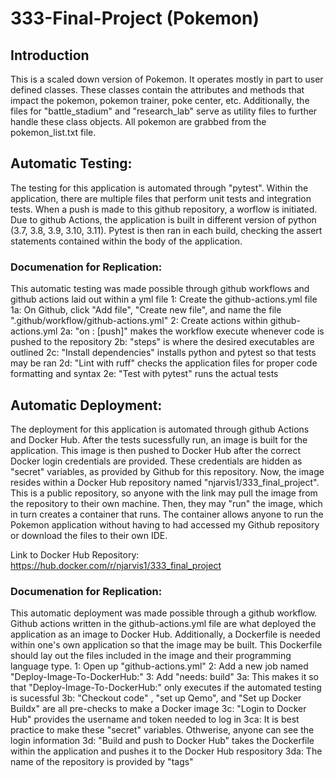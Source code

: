 # 333-Final-Project (Pokemon)

## Introduction
This is a scaled down version of Pokemon. It operates mostly in part to user defined classes. These classes contain the attributes and methods that impact the pokemon, pokemon trainer, poke center, etc. Additionally, the files for "battle_stadium" and "research_lab" serve as utility files to further handle these class objects. All pokemon are grabbed from the pokemon_list.txt file.

## Automatic Testing:
The testing for this application is automated through "pytest". Within the application, there are multiple files that perform unit tests and integration tests. When a push is made to this github repository, a worflow is initiated. Due to github Actions, the application is built in different version of python (3.7, 3.8, 3.9, 3.10, 3.11). Pytest is then ran in each build, checking the assert statements contained within the body of the application.

### Documenation for Replication:
This automatic testing was made possible through github workflows and github actions laid out within a yml file
1: Create the github-actions.yml file
  1a: On Github, click "Add file", "Create new file", and name the file ".github/workflow/github-actions.yml"
2: Create actions within github-actions.yml
  2a: "on : [push]" makes the workflow execute whenever code is pushed to the repository
  2b: "steps" is where the desired executables are outlined
  2c: "Install dependencies" installs python and pytest so that tests may be ran
  2d: "Lint with ruff" checks the application files for proper code formatting and syntax
  2e: "Test with pytest" runs the actual tests

## Automatic Deployment:
The deployment for this application is automated through github Actions and Docker Hub. After the tests sucessfully run, an image is built for the application. This image is then pushed to Docker Hub after the correct Docker login credentials are provided. These credentials are hidden as "secret" variables, as provided by Github for this repository. Now, the image resides within a Docker Hub repository named "njarvis1/333_final_project". This is a public repository, so anyone with the link may pull the image from the repository to their own machine. Then, they may "run" the image, which in turn creates a container that runs. The container allows anyone to run the Pokemon application without having to had accessed my Github repository or download the files to their own IDE.

Link to Docker Hub Repository: https://hub.docker.com/r/njarvis1/333_final_project

### Documenation for Replication:
This automatic deployment was made possible through a github workflow. Github actions written in the github-actions.yml file are what deployed the application as an image to Docker Hub. Additionally, a Dockerfile is needed within one's own application so that the image may be built. This Dockerfile should lay out the files included in the image and their programming language type.
1: Open up "github-actions.yml"
2: Add a new job named "Deploy-Image-To-DockerHub:"
3: Add "needs: build"
  3a: This makes it so that "Deploy-Image-To-DockerHub:" only executes if the automated testing is sucessful
  3b: "Checkout code" , "set up Qemo", and "Set up Docker Buildx" are all pre-checks to make a Docker image
  3c: "Login to Docker Hub" provides the username and token needed to log in
    3ca: It is best practice to make these "secret" variables. Othwerise, anyone can see the login information
  3d: "Build and push to Docker Hub" takes the Dockerfile within the application and pushes it to the Docker Hub respository
    3da: The name of the repository is provided by "tags"
